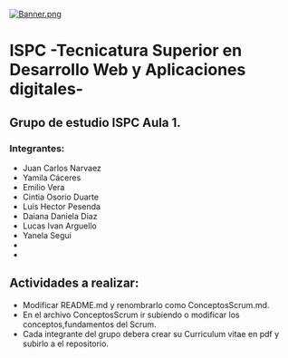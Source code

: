 [![Banner.png](https://i.postimg.cc/8PkmkXkx/Banner.png)](https://postimg.cc/K4VMJNM5)

<h1>ISPC -Tecnicatura Superior en Desarrollo Web y Aplicaciones digitales- </h1>

<h2>Grupo de estudio ISPC Aula 1.</h2>
<h3>Integrantes:</h3>
<ul>
<li>Juan Carlos Narvaez</li>
<li>Yamila Cáceres</li>
<li>Emilio Vera</li>
<li>Cintia Osorio Duarte</li>
<li>Luis Hector Pesenda</li>
<li>Daiana Daniela Diaz</li>
<li>Lucas Ivan Arguello</li>
<li>Yanela Segui</li>
<li></li>
<li></li>
 </ul>

<h2>Actividades a realizar:</h2>
<ul>
<li>Modificar README.md y renombrarlo como ConceptosScrum.md.</li>
<li>En el archivo ConceptosScrum ir subiendo o modificar los conceptos,fundamentos del Scrum.</li>
<li>Cada integrante del grupo debera crear su Curriculum vitae en pdf y subirlo a el repositorio.</li>
</ul>

